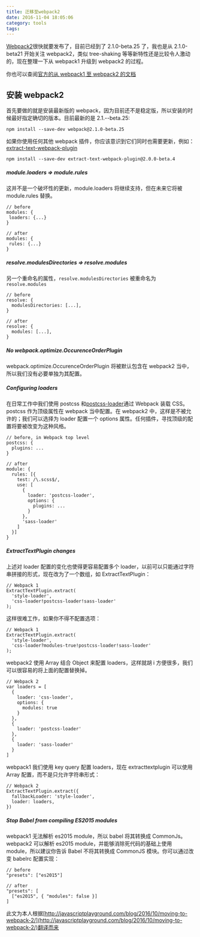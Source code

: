 ```yaml
---
title: 迁移至webpack2
date: 2016-11-04 18:05:06
category: tools
tags:
---
```


[Webpack2](https://webpack.js.org)很快就要发布了，目前已经到了 2.1.0-beta.25 了，我也是从 2.1.0-beta21 开始关注 webpack2，类似 tree-shaking 等等新特性还是比较令人激动的，现在整理一下从 webpack1 升级到 webpack2 的过程。

你也可以查阅[官方的从 webpack1 至 webpack2 的文档](https://webpack.js.org/how-to/upgrade-from-webpack-1/)

## 安装 webpack2

首先要做的就是安装最新版的 webpack，因为目前还不是稳定版，所以安装的时候最好指定确切的版本。目前最新的是 2.1.--beta.25:

```
npm install --save-dev webpack@2.1.0-beta.25
```

如果你使用任何其他 webpack 插件，你应该意识到它们同时也需要更新，例如：[extract-text-webpack-plugin](extract-text-webpack-plugin)

```
npm install --save-dev extract-text-webpack-plugin@2.0.0-beta.4
```

##### module.loaders => module.rules

这并不是一个破坏性的更新，module.loaders 将继续支持，但在未来它将被 module.rules 替换。

```
// before
modules: {
 loaders: {...}
}

// after
modules: {
 rules: {...}
}
```

##### resolve.modulesDirectories => resolve.modules

另一个重命名的属性，`resolve.modulesDirectories` 被重命名为 `resolve.modules`

```
// before
resolve: {
  modulesDirectories: [...],
}

// after
resolve: {
  modules: [...],
}
```

##### No webpack.optimize.OccurenceOrderPlugin

webpack.optimize.OccurenceOrderPlugin 将被默认包含在 webpack2 当中，所以我们没有必要单独为其配置。

##### Configuring loaders

在日常工作中我们使用 postcss 和[postcss-loader](https://github.com/postcss/postcss-loader)通过 Webpack 装载 CSS。postcss 作为顶级属性在 webpack 当中配置。在 webpack2 中，这样是不被允许的；我们可以选择为 loader 配置一个 options 属性。任何插件，寻找顶级的配置将要被改变为这种风格。

```
// before, in Webpack top level
postcss: {
  plugins: ...
}

// after
module: {
  rules: [{
    test: /\.scss$/,
    use: [
      {
        loader: 'postcss-loader',
        options: {
          plugins: ...
        }
      },
      'sass-loader'
    ]
  }]
}
```

##### ExtractTextPlugin changes

上述对 loader 配置的变化也使得更容易配置多个 loader，以前可以只能通过字符串拼接的形式，现在改为了一个数组，如 ExtractTextPlugin：

```
// Webpack 1
ExtractTextPlugin.extract(
  'style-loader',
  'css-loader!postcss-loader!sass-loader'
);
```

这样很难工作，如果你不得不配置选项：

```
// Webpack 1
ExtractTextPlugin.extract(
  'style-loader',
  'css-loader?modules-true!postcss-loader!sass-loader'
);
```

webpack2 使用 Array 结合 Object 来配置 loaders，这样就胡 i 方便很多，我们可以很容易的将上面的配置替换掉。

```
// Webpack 2
var loaders = [
  {
    loader: 'css-loader',
    options: {
      modules: true
    }
  },
  {
    loader: 'postcss-loader'
  },
  {
    loader: 'sass-loader'
  }
]
```

webpack1 我们使用 key query 配置 loaders，现在 extracttextplugin 可以使用 Array 配置，而不是只允许字符串形式：

```
// Webpack 2
ExtractTextPlugin.extract({
  fallbackLoader: 'style-loader',
  loader: loaders,
})
```

##### Stop Babel from compiling ES2015 modules

webpack1 无法解析 es2015 module，所以 babel 将其转换成 CommonJs。webpack2 可以解析 es2015 module，并能够消除死代码的基础上使用 module，所以建议你告诉 Babel 不将其转换成 CommonJS 模块。你可以通过改变 babelrc 配置实现：

```
// before
"presets": ["es2015"]

// after
"presets": [
  ["es2015", { "modules": false }]
]
```

此文为本人根据[http://javascriptplayground.com/blog/2016/10/moving-to-webpack-2/](http://javascriptplayground.com/blog/2016/10/moving-to-webpack-2/)翻译而来
